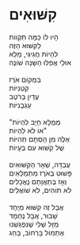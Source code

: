 # קִשּׁוּאִים

הָיוּ לוֹ כַּמָּה תִּקְווֹת\
לַקִּשּׁוּא הַזֶּה\
לִהְיוֹת חֲגִיגִי, מָלֵא\
אוּלַי אֲפִלּוּ הַשָּׁנָה שׁוֹנֶה\
\
בִּמְקוֹם אֹרֶז\
קִטְנִיּוֹת\
עֲדַיִן בְּרֹטֶב\
עַגְבָנִיּוֹת\
\
"מְמֻלָּא חַיָּב לִהְיוֹת\
אוֹ לֹא לִהְיוֹת"\
אֵלֶּה מִן הַסְּתָם תְּהִיּוֹת\
שֶׁל קִשּׁוּא עִם בְּעָיוֹת\
\
עֻבְדָּה, שְׁאָר הַקִּשּׁוּאִים\
פָּשׁוּט בְּאֹרֶז מִתְמַלְּאִים\
וְאָז בְּתַאֲוָתָם נֶאֱכָלִים\
לֹא תּוֹהִים, לֹא שׁוֹאֲלִים\
\
אֲבָל זֶה קִשּׁוּא מְיֻחָד\
שָׁבוּר, אֲבָל נֶחְמָד\
מַזָּל שֶׁלִּי שֶׁנִּפְגַּשְׁנוּ\
אֶתְמוֹל בָּרְחוֹב, בַּחַג
